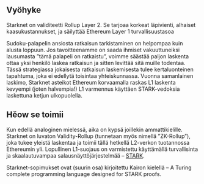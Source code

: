 ## Vyöhyke

Starknet on validiteetti Rollup Layer 2. Se tarjoaa korkeat läpivienti, alhaiset kaasukustannukset, ja säilyttää Ethereum Layer 1 turvallisuustasoa

Sudoku-palapelin ansiosta ratkaisun tarkistaminen on helpompaa kuin alusta loppuun. Jos tavoitteenamme on saada ihmiset vakuuttuneiksi lausumasta ”tämä palapeli on ratkaistu”, voimme säästää paljon laskenta ottaa yksi henkilö laskea ratkaisun ja sitten levittää sitä muille todentaa. Tässä strategiassa jokaisesta ratkaisun laskemisesta tulee kertaluonteinen tapahtuma, joka ei edellytä toisintaa yhteiskunnassa. Vuonna samanlainen laskimo, Starknet asteikot Ethereum korvaamalla raskas L1 laskenta kevyempi (joten halvempia!) L1 varmennus käyttäen STARK-vedoksia laskettuna ketjun ulkopuolella.

## Hěow se toimii

Kun edellä analoginen mielessä, aika on kypsä joillekin ammattikielille. Starknet on luvaton Validity-Rollup (tunnetaan myös nimellä ”ZK-Rollup”), joka tukee yleistä laskentaa ja toimii tällä hetkellä L2-verkon tuotannossa Ethereumin yli. Lopullinen L1-suojaus on varmistettu käyttämällä turvallisinta ja skaalautuvampaa salausnäyttöjärjestelmää – [STARK](https://starkware.co/stark/).

Starknet-sopimukset ovat (suurin osa) kirjoitettu Kairon kielellä – A Turing complete programming language designed for STARK proofs.